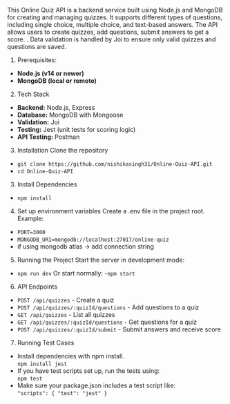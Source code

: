 This Online Quiz API is a backend service built using Node.js and MongoDB for creating and managing quizzes. It supports different types of questions, including single choice, multiple choice, and text-based answers. The API allows users to create quizzes, add questions, submit answers to get a score.
. Data validation is handled by Joi to ensure only valid quizzes and questions are saved.

1. Prerequisites: <br>
- **Node.js (v14 or newer)** <br>
- **MongoDB (local or remote)** <br>

2. Tech Stack
- **Backend:** Node.js, Express
- **Database:** MongoDB with Mongoose
- **Validation:** Joi
- **Testing:** Jest (unit tests for scoring logic)
- **API Testing:** Postman

3. Installation
Clone the repository
- `git clone https://github.com/nishikasingh31/Online-Quiz-API.git`
- `cd Online-Quiz-API`

3. Install Dependencies
- `npm install`

4. Set up environment variables
Create a .env file in the project root.
Example:
- `PORT=3000`
- `MONGODB_URI=mongodb://localhost:27017/online-quiz`
- if using mongodb atlas -> add connection string

5. Running the Project
Start the server in development mode:
- `npm run dev`
Or start normally:
-`npm start`

6. API Endpoints
- `POST /api/quizzes` - Create a quiz
- `POST /api/quizzes/:quizId/questions` - Add questions to a quiz
- `GET /api/quizzes` - List all quizzes
- `GET /api/quizzes/:quizId/questions` - Get questions for a quiz
- `POST /api/quizzes/:quizId/submit` - Submit answers and receive score

7. Running Test Cases<br>
- Install dependencies with npm install. <br>
`npm install jest` <br>
- If you have test scripts set up, run the tests using: <br>
`npm test` <br>
- Make sure your package.json includes a test script like: <br>
`"scripts": {
  "test": "jest"
} `

